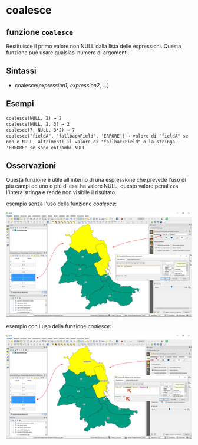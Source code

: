 # coalesce

## funzione `coalesce`

Restituisce il primo valore non NULL dalla lista delle espressioni. Questa funzione può usare qualsiasi numero di argomenti.

## Sintassi

* coalesce\(_expression1, expression2, …_\)

## Esempi

```text
coalesce(NULL, 2) → 2
coalesce(NULL, 2, 3) → 2
coalesce(7, NULL, 3*2) → 7
coalesce("fieldA", "fallbackField", 'ERRORE') → valore di "fieldA" se non è NULL, altrimenti il valore di "fallbackField" o la stringa 'ERRORE' se sono entrambi NULL
```

## Osservazioni

Questa funzione è utile all'interno di una espressione che prevede l'uso di più campi ed uno o più di essi ha valore NULL, questo valore penalizza l'intera stringa e rende non visibile il risultato.

esempio senza l'uso della funzione _coalesce_:

![](../../../.gitbook/assets/coalesce1%20%281%29.png)

esempio con l'uso della funzione _coalesce_:

![](../../../.gitbook/assets/coalesce2%20%281%29.png)

